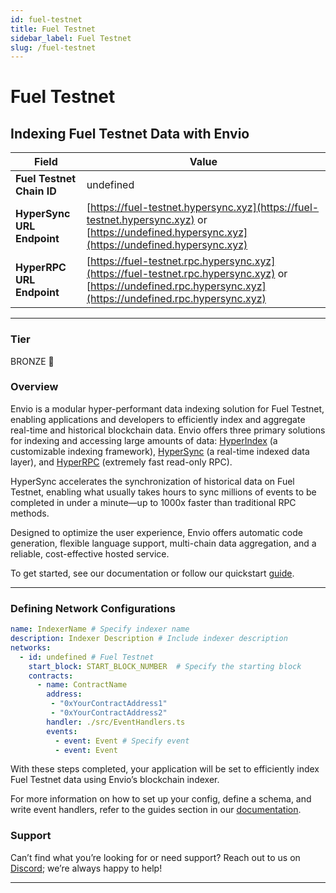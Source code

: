```yaml
---
id: fuel-testnet
title: Fuel Testnet
sidebar_label: Fuel Testnet
slug: /fuel-testnet
---
```


# Fuel Testnet

## Indexing Fuel Testnet Data with Envio

| **Field**                     | **Value**                                                                                          |
|-------------------------------|----------------------------------------------------------------------------------------------------|
| **Fuel Testnet Chain ID**     | undefined                                                                                            |
| **HyperSync URL Endpoint**    | [https://fuel-testnet.hypersync.xyz](https://fuel-testnet.hypersync.xyz) or [https://undefined.hypersync.xyz](https://undefined.hypersync.xyz) |
| **HyperRPC URL Endpoint**     | [https://fuel-testnet.rpc.hypersync.xyz](https://fuel-testnet.rpc.hypersync.xyz) or [https://undefined.rpc.hypersync.xyz](https://undefined.rpc.hypersync.xyz) |

---

### Tier

BRONZE 🥉

### Overview

Envio is a modular hyper-performant data indexing solution for Fuel Testnet, enabling applications and developers to efficiently index and aggregate real-time and historical blockchain data. Envio offers three primary solutions for indexing and accessing large amounts of data: [HyperIndex](/docs/HyperIndex/overview) (a customizable indexing framework), [HyperSync](/docs/HyperSync/overview) (a real-time indexed data layer), and [HyperRPC](/docs/HyperRPC/overview-hyperrpc) (extremely fast read-only RPC).

HyperSync accelerates the synchronization of historical data on Fuel Testnet, enabling what usually takes hours to sync millions of events to be completed in under a minute—up to 1000x faster than traditional RPC methods.

Designed to optimize the user experience, Envio offers automatic code generation, flexible language support, multi-chain data aggregation, and a reliable, cost-effective hosted service.

To get started, see our documentation or follow our quickstart [guide](/docs/HyperIndex/contract-import).

---

### Defining Network Configurations

```yaml
name: IndexerName # Specify indexer name
description: Indexer Description # Include indexer description
networks:
  - id: undefined # Fuel Testnet  
    start_block: START_BLOCK_NUMBER  # Specify the starting block
    contracts:
      - name: ContractName
        address:
         - "0xYourContractAddress1"
         - "0xYourContractAddress2"
        handler: ./src/EventHandlers.ts
        events:
          - event: Event # Specify event
          - event: Event
```

With these steps completed, your application will be set to efficiently index Fuel Testnet data using Envio’s blockchain indexer.

For more information on how to set up your config, define a schema, and write event handlers, refer to the guides section in our [documentation](/docs/HyperIndex/configuration-file).

### Support

Can’t find what you’re looking for or need support? Reach out to us on [Discord](https://discord.com/invite/Q9qt8gZ2fX); we’re always happy to help!

---
